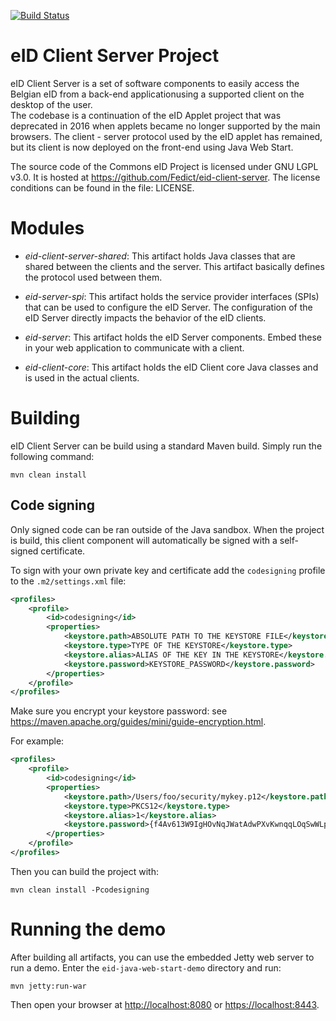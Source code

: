 [![Build Status](https://travis-ci.org/Fedict/eid-client-server.svg?branch=develop)](https://travis-ci.org/Fedict/eid-client-server)

# eID Client Server Project

eID Client Server is a set of software components to easily access the Belgian eID from a back-end applicationusing a 
supported client on the desktop of the user.  
The codebase is a continuation of the eID Applet project that was deprecated in 2016 when applets became no longer 
supported by the main browsers.
The client - server protocol used by the eID applet has remained, but its client is now deployed on the front-end
using Java Web Start.

The source code of the Commons eID Project is licensed under GNU LGPL v3.0.
It is hosted at https://github.com/Fedict/eid-client-server.
The license conditions can be found in the file: LICENSE.

# Modules

* *eid-client-server-shared*: 
This artifact holds Java classes that are shared between the clients and the server.
This artifact basically defines the protocol used between them.

* *eid-server-spi*: 
This artifact holds the service provider interfaces (SPIs) that can be used to configure the eID Server.
The configuration of the eID Server directly impacts the behavior of the eID clients.

* *eid-server*:
This artifact holds the eID Server components. 
Embed these in your web application to communicate with a client. 

* *eid-client-core*:
This artifact holds the eID Client core Java classes and is used in the actual clients.

# Building

eID Client Server can be build using a standard Maven build. Simply run the following command:
```
mvn clean install
```

## Code signing

Only signed code can be ran outside of the Java sandbox.
When the project is build, this client component will automatically be signed with a self-signed certificate.

To sign with your own private key and certificate add the `codesigning` profile to the `.m2/settings.xml` file:
```xml
<profiles>
	<profile>
		<id>codesigning</id>
		<properties>
			<keystore.path>ABSOLUTE PATH TO THE KEYSTORE FILE</keystore.path>
			<keystore.type>TYPE OF THE KEYSTORE</keystore.type>
			<keystore.alias>ALIAS OF THE KEY IN THE KEYSTORE</keystore.alias>
			<keystore.password>KEYSTORE_PASSWORD</keystore.password>
		</properties>
	</profile>
</profiles>
```

Make sure you encrypt your keystore password: see https://maven.apache.org/guides/mini/guide-encryption.html.

For example:
```xml
<profiles>
	<profile>
		<id>codesigning</id>
		<properties>
			<keystore.path>/Users/foo/security/mykey.p12</keystore.path>
			<keystore.type>PKCS12</keystore.type>
			<keystore.alias>1</keystore.alias>
			<keystore.password>{f4Av613W9IgHOvNqJWatAdwPXvKwnqqLOqSwWLpHbig=}</keystore.password>
		</properties>
	</profile>
</profiles>
```

Then you can build the project with:
```
mvn clean install -Pcodesigning
```

# Running the demo

After building all artifacts, you can use the embedded Jetty web server to run a demo. 
Enter the `eid-java-web-start-demo` directory and run: 
```
mvn jetty:run-war
```

Then open your browser at [http://localhost:8080](http://localhost:8080/) or 
[https://localhost:8443](https://localhost:8443/).